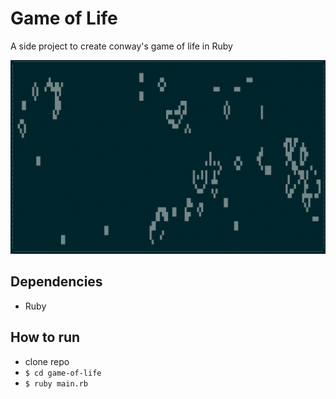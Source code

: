 # Game of Life

A side project to create conway's game of life in Ruby

![animation of app in action](video.gif)

## Dependencies
- Ruby

## How to run

- clone repo
- `$ cd game-of-life`
- `$ ruby main.rb`
